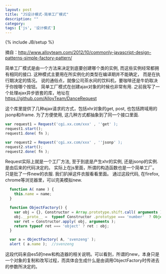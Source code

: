 ```yaml
---
layout: post
title: "JS设计模式-简单工厂模式"
description: ""
category: 
tags: ['js', '设计模式']
---
```

{% include JB/setup %}

摘自：http://www.alloyteam.com/2012/10/commonly-javascript-design-patterns-simple-factory-pattern/

简单工厂模式是由一个方法来决定到底要创建哪个类的实例, 而这些实例经常都拥有相同的接口. 这种模式主要用在所实例化的类型在编译期并不能确定， 而是在执行期决定的情况。 说的通俗点，就像公司茶水间的饮料机，要咖啡还是牛奶取决于你按哪个按钮。
简单工厂模式在创建ajax对象的时候也非常有用.
之前我写了一个处理ajax异步嵌套的库，地址在 https://github.com/AlloyTeam/DanceRequest

这个库里提供了几种ajax请求的方式，包括xhr对象的get, post, 也包括跨域用的jsonp和iframe. 为了方便使用, 这几种方式都抽象到了同一个接口里面.

```js
var request1 = Request('cgi.xx.com/xxx' , ''get' );
request1.start();
request1.done( fn );

var request2 = Request('cgi.xx.com/xxx' , ''jsonp' );
request2.start();
request2.done( fn );
```

Request实际上就是一个工厂方法, 至于到底是产生xhr的实例, 还是jsonp的实例. 是由后来的代码决定的。
实际上在js里面，所谓的构造函数也是一个简单工厂。只是批了一件new的衣服. 我们扒掉这件衣服看看里面。
通过这段代码, 在firefox, chrome等浏览器里，可以完美模拟new.

```js
  function A( name ) {
    this.name = name;
  }

  function ObjectFactory() {
    var obj = {}, Constructor = Array.prototype.shift.call( arguments );
    obj.__proto__ =  typeof Constructor .prototype === 'number'  ? Object.prototype : Constructor.prototype;
    var ret = Constructor.apply( obj, arguments );
    return typeof ret === 'object' ? ret : obj;
  }

  var a = ObjectFactory( A, 'svenzeng' );
  alert ( a.name );  //svenzeng
```

这段代码来自es5的new和构造器的相关说明。可以看到，所谓的new，本身只是一个对象的复制和改写过程，而具体会生成什么是由调用ObjectFactory时传进去的参数所决定的。